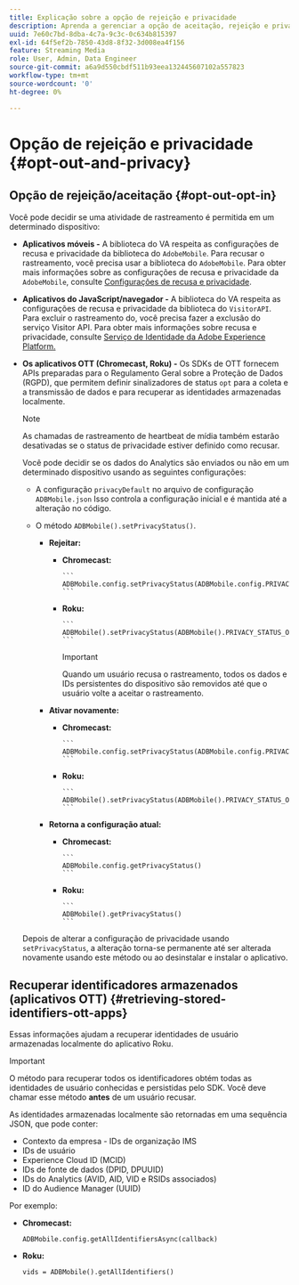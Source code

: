 ```yaml
---
title: Explicação sobre a opção de rejeição e privacidade
description: Aprenda a gerenciar a opção de aceitação, rejeição e privacidade.
uuid: 7e60c7bd-8dba-4c7a-9c3c-0c634b815397
exl-id: 64f5ef2b-7850-43d8-8f32-3d008ea4f156
feature: Streaming Media
role: User, Admin, Data Engineer
source-git-commit: a6a9d550cbdf511b93eea132445607102a557823
workflow-type: tm+mt
source-wordcount: '0'
ht-degree: 0%

---
```


# Opção de rejeição e privacidade {#opt-out-and-privacy}

## Opção de rejeição/aceitação {#opt-out-opt-in}

Você pode decidir se uma atividade de rastreamento é permitida em um determinado dispositivo:

* **Aplicativos móveis -** A biblioteca do VA respeita as configurações de recusa e privacidade da biblioteca do `AdobeMobile`. Para recusar o rastreamento, você precisa usar a biblioteca do `AdobeMobile`. Para obter mais informações sobre as configurações de recusa e privacidade da `AdobeMobile`, consulte [Configurações de recusa e privacidade](https://experienceleague.adobe.com/docs/mobile-services/android/gdpr-privacy-android/privacy.html?lang=pt-BR).
* **Aplicativos do JavaScript/navegador -** A biblioteca do VA respeita as configurações de recusa e privacidade da biblioteca do `VisitorAPI`. Para excluir o rastreamento do, você precisa fazer a exclusão do serviço Visitor API. Para obter mais informações sobre recusa e privacidade, consulte [Serviço de Identidade da Adobe Experience Platform.](https://experienceleague.adobe.com/docs/id-service/using/home.html?lang=pt-BR)
* **Os aplicativos OTT (Chromecast, Roku) -** Os SDKs de OTT fornecem APIs preparadas para o Regulamento Geral sobre a Proteção de Dados (RGPD), que permitem definir sinalizadores de status `opt` para a coleta e a transmissão de dados e para recuperar as identidades armazenadas localmente.

  >[!NOTE]
  >
  >As chamadas de rastreamento de heartbeat de mídia também estarão desativadas se o status de privacidade estiver definido como recusar.

  Você pode decidir se os dados do Analytics são enviados ou não em um determinado dispositivo usando as seguintes configurações:

   * A configuração `privacyDefault` no arquivo de configuração `ADBMobile.json` Isso controla a configuração inicial e é mantida até a alteração no código.

   * O método `ADBMobile().setPrivacyStatus()`.

      * **Rejeitar:**

         * **Chromecast:**

               ```
               ADBMobile.config.setPrivacyStatus(ADBMobile.config.PRIVACY_STATUS_OPT_OUT)
               ```

           
         * **Roku:**

               ```
               ADBMobile().setPrivacyStatus(ADBMobile().PRIVACY_STATUS_OPT_OUT)
               ```

           
           >[!IMPORTANT]
           >
           >Quando um usuário recusa o rastreamento, todos os dados e IDs persistentes do dispositivo são removidos até que o usuário volte a aceitar o rastreamento.

      * **Ativar novamente:**

         * **Chromecast:**

               ```
               ADBMobile.config.setPrivacyStatus(ADBMobile.config.PRIVACY_STATUS_OPT_IN)
               ```

           
         * **Roku:**

               ```
               ADBMobile().setPrivacyStatus(ADBMobile().PRIVACY_STATUS_OPT_IN)
               ```

           
      * **Retorna a configuração atual:**

         * **Chromecast:**

               ```
               ADBMobile.config.getPrivacyStatus()
               ```

           
         * **Roku:**

               ```
               ADBMobile().getPrivacyStatus()
               ```

           
  Depois de alterar a configuração de privacidade usando `setPrivacyStatus`, a alteração torna-se permanente até ser alterada novamente usando este método ou ao desinstalar e instalar o aplicativo.

## Recuperar identificadores armazenados (aplicativos OTT) {#retrieving-stored-identifiers-ott-apps}

Essas informações ajudam a recuperar identidades de usuário armazenadas localmente do aplicativo Roku.

>[!IMPORTANT]
>
>O método para recuperar todos os identificadores obtém todas as identidades de usuário conhecidas e persistidas pelo SDK. Você deve chamar esse método **antes** de um usuário recusar.

As identidades armazenadas localmente são retornadas em uma sequência JSON, que pode conter:

* Contexto da empresa - IDs de organização IMS
* IDs de usuário
* Experience Cloud ID (MCID)
* IDs de fonte de dados (DPID, DPUUID)
* IDs do Analytics (AVID, AID, VID e RSIDs associados)
* ID do Audience Manager (UUID)

Por exemplo:

* **Chromecast:**

  ```
  ADBMobile.config.getAllIdentifiersAsync(callback)
  ```

* **Roku:**

  ```
  vids = ADBMobile().getAllIdentifiers()
  ```
